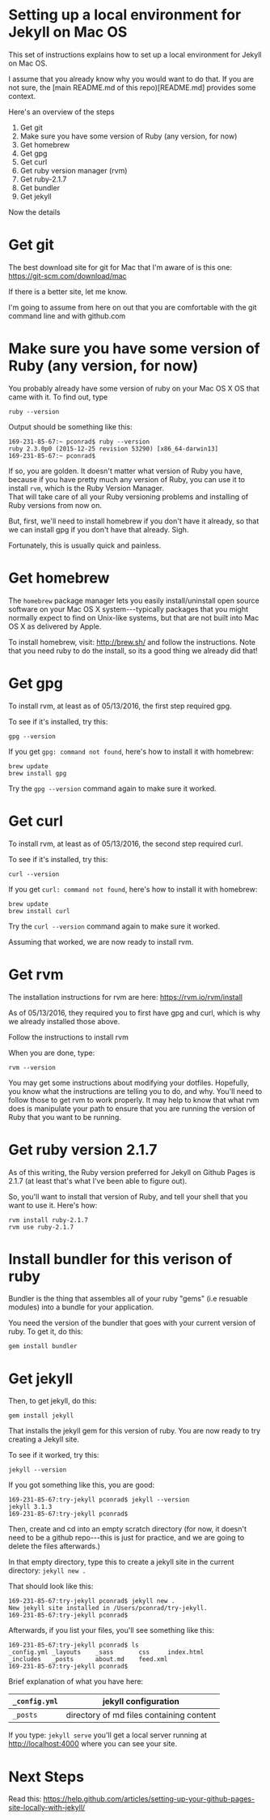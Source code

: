 # Setting up a local environment for Jekyll on Mac OS

This set of instructions explains how to set up a local environment for Jekyll on Mac OS.

I assume that you already know why you would want to do that.  If you are not sure, the 
[main README.md of this repo)[README.md] provides some context.

Here's an overview of the steps

1. Get git
1. Make sure you have some version of Ruby (any version, for now)
1. Get homebrew
1. Get gpg
1. Get curl
1. Get ruby version manager (rvm)
1. Get ruby-2.1.7 
1. Get bundler
1. Get jekyll

Now the details

# Get git

The best download site for git for Mac that I'm aware of is this one: https://git-scm.com/download/mac

If there is a better site, let me know.

I'm going to assume from here on out that you are comfortable with the git command line and with github.com

# Make sure you have some version of Ruby (any version, for now)

You probably already have some version of ruby on your Mac OS X OS that came with it.   To find out, type

```
ruby --version
```

Output should be something like this:

```
169-231-85-67:~ pconrad$ ruby --version
ruby 2.3.0p0 (2015-12-25 revision 53290) [x86_64-darwin13]
169-231-85-67:~ pconrad$ 
```

If so, you are golden.  It doesn't matter what version of Ruby you have, 
because if you have pretty much any version of Ruby, you can use it to install `rvm`, 
which is the Ruby Version Manager.  
That will take care of all your Ruby versioning problems and installing of Ruby versions from now on.

But, first, we'll need to install homebrew if you don't have it already, so that we can install gpg if you don't have that already.  Sigh.

Fortunately, this is usually quick and painless.

# Get homebrew

The `homebrew` package manager lets you easily install/uninstall open source software on your Mac OS X system---typically packages that you might
normally expect to find on Unix-like systems, but that are not built into Mac OS X as delivered by Apple.

To install homebrew, visit: http://brew.sh/ and follow the instructions.  Note that you need ruby to do the install, so its a good thing we already did that!


# Get gpg

To install rvm, at least as of 05/13/2016, the first step required gpg.  

To see if it's installed, try this:

```
gpg --version
```

If you get `gpg: command not found`, here's how to install it with homebrew:


```
brew update
brew install gpg
```

Try the `gpg --version` command again to make sure it worked.

# Get curl

To install rvm, at least as of 05/13/2016, the second step required curl.  

To see if it's installed, try this:

```
curl --version
```

If you get `curl: command not found`, here's how to install it with homebrew:

```
brew update
brew install curl
```

Try the `curl --version` command again to make sure it worked.

Assuming that worked, we are now ready to install rvm.

# Get rvm

The installation instructions for rvm are here: https://rvm.io/rvm/install

As of 05/13/2016, they required you to first have gpg and curl, which is why we already installed those above.

Follow the instructions to install rvm

When you are done, type: 

```
rvm --version
```

You may get some instructions about modifying your dotfiles.   Hopefully, you know what the instructions are telling you to do, and why.    You'll need to follow those to get rvm to work properly.  It may help to know that what rvm does is manipulate your path to ensure that you are running the version of Ruby that you want to be running.

# Get ruby version 2.1.7

As of this writing, the Ruby version preferred for Jekyll on Github Pages is 2.1.7 (at least that's what I've been able to figure out).

So, you'll want to install that version of Ruby, and tell your shell that you want to use it. Here's how:

```
rvm install ruby-2.1.7
rvm use ruby-2.1.7
```

# Install bundler for this verison of ruby

Bundler is the thing that assembles all of your ruby "gems" (i.e resuable modules) into a bundle for your application.

You need the version of the bundler that goes with your current version of ruby.  To get it, do this:

```
gem install bundler
```

# Get jekyll

Then, to get jekyll, do this:

```
gem install jekyll
```
That installs the jekyll gem for this version of ruby.  You are now ready to try creating a Jekyll site.

To see if it worked, try this:

```
jekyll --version
```

If you got something like this, you are good:

```
169-231-85-67:try-jekyll pconrad$ jekyll --version
jekyll 3.1.3
169-231-85-67:try-jekyll pconrad$ 
```

Then, create and cd into an empty scratch directory (for now, it doesn't need to be a github repo---this is just for practice, and we are going to delete the files afterwards.)

In that empty directory, type this to create a jekyll site in the current directory: `jekyll new .`

That should look like this:

```
169-231-85-67:try-jekyll pconrad$ jekyll new .
New jekyll site installed in /Users/pconrad/try-jekyll. 
169-231-85-67:try-jekyll pconrad$ 
```

Afterwards, if you list your files, you'll see something like this:

```
169-231-85-67:try-jekyll pconrad$ ls
_config.yml	_layouts	_sass		css		index.html
_includes	_posts		about.md	feed.xml
169-231-85-67:try-jekyll pconrad$ 
```

Brief explanation of what you have here:

|  `_config.yml`       | jekyll configuration                     |
|----------------------|------------------------------------------|
|  `_posts`            | directory of md files containing content |


If you type: `jekyll serve` you'll get a local server running at [http://localhost:4000](http://localhost:4000) where you can see your site.

# Next Steps

Read this: https://help.github.com/articles/setting-up-your-github-pages-site-locally-with-jekyll/
